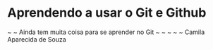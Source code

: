 # Aprendendo a usar o Git e Github
~
~ Ainda tem muita coisa para se aprender no Git
~
~
~
~
~ Camila Aparecida de Souza
#